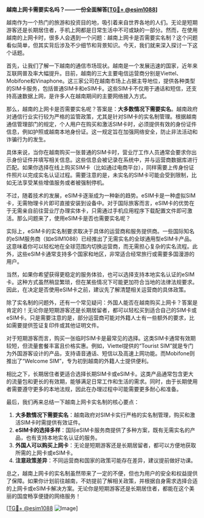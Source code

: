 **越南上网卡需要实名吗？——一份全面解答[[TG💪+ @esim1088](https://t.me/s/esim1088)]**

越南作为一个热门的旅游和投资目的地，吸引着来自世界各地的人们。无论是短期游客还是长期居住者，手机上网都是日常生活中不可或缺的一部分。然而，在使用越南的上网卡时，很多人会遇到一个问题：越南上网卡是否需要实名制？这个问题看似简单，但其实背后涉及不少细节和背景知识。今天，我们就来深入探讨一下这个话题。

首先，让我们了解一下越南的通信市场现状。越南是一个发展迅速的国家，近年来互联网普及率大幅提升。目前，越南的三大主要电信运营商分别是Viettel、Mobifone和Vinaphone。这三家公司在越南市场上占据主导地位，提供各种类型的SIM卡服务，包括普通SIM卡和eSIM卡。这些SIM卡不仅用于通话和短信，还支持高速数据上网，是许多人在越南期间的主要网络接入方式。

那么，越南的上网卡是否需要实名呢？答案是：**大多数情况下需要实名**。越南政府对通信行业实行较为严格的监管政策，尤其是针对SIM卡的实名制管理。根据越南通信管理部门的规定，个人用户在购买和激活SIM卡时，必须提供有效的身份证件信息，例如护照或越南本地身份证。这一规定旨在加强网络安全，防止非法活动和诈骗行为的发生。

具体来说，当你在越南购买一张普通的SIM卡时，营业厅工作人员通常会要求你出示身份证件并填写相关信息。这些信息会被记录在系统中，并与运营商数据库进行匹配。如果你选择在线上购买SIM卡（比如通过电商平台），同样需要上传身份证件照片以完成实名认证过程。需要注意的是，未实名的SIM卡可能会受到限制，比如无法享受某些增值服务或者被强制停机。

不过，随着技术的发展，eSIM卡逐渐成为一种新的趋势。eSIM卡是一种虚拟SIM卡，无需物理卡片即可直接安装到设备中。对于国际旅客而言，eSIM卡的优势在于无需亲自前往营业厅办理实体卡，只需通过手机应用程序下载配置文件即可激活。那么问题来了，使用eSIM卡是否也需要实名呢？

实际上，eSIM卡的实名制要求取决于具体的运营商和服务提供商。一些国际知名的eSIM服务商（如eSIM1088）已经推出了无需实名的全球通用型eSIM卡产品。这意味着你可以轻松地在全球范围内切换运营商，而无需担心复杂的实名流程。此外，这些eSIM卡通常支持多个国家和地区，非常适合经常旅行或需要多国漫游的用户。

当然，如果你希望获得更稳定的服务体验，也可以选择支持本地实名认证的eSIM卡。这种方式虽然稍显繁琐，但在某些情况下可能更加符合当地的法律法规要求。因此，在决定是否使用eSIM卡之前，建议先了解清楚相关运营商的具体政策。

除了实名制的问题外，还有一个常见疑问：外国人能否在越南购买上网卡？答案是肯定的！无论你是短期游客还是长期居留者，都可以轻松买到适合自己的SIM卡或eSIM卡。只是需要注意的是，部分运营商可能对外籍人士有一些额外的要求，比如需要提供签证复印件或其他证明文件。

对于短期游客而言，购买一张临时SIM卡是最常见的选择。这类SIM卡通常有效期较短，但流量套餐丰富且价格实惠。例如，Viettel提供的“Tourist SIM”就是专门为外国游客设计的产品，支持语音通话、短信以及高速上网功能。而Mobifone则推出了“Welcome SIM”，专为初到越南的外籍人士提供便利。

相比之下，长期居住者更适合选择长期SIM卡或eSIM卡。这类产品通常包含更大的流量包和更长的有效期，能够满足日常工作和生活的需求。同时，由于长期使用者需要遵守更多的本地法规，因此在办理过程中可能需要更多耐心和准备。

最后，我们再来总结一下越南上网卡实名制的核心要点：

1. **大多数情况下需要实名**：越南政府对SIM卡实行严格的实名制管理，购买和激活SIM卡时需提供有效证件。
2. **eSIM卡的选择多样**：国际eSIM卡服务商提供了多种方案，既有无需实名的产品，也有支持本地实名认证的服务。
3. **外国人可以购买上网卡**：无论是短期游客还是长期居留者，都可以方便地获取所需的上网卡或eSIM卡。
4. **注意政策差异**：不同运营商和国家的政策可能存在差异，建议提前做好功课。

总之，越南上网卡的实名制虽然带来了一定的不便，但也为用户的安全和权益提供了保障。如果你计划前往越南，不妨提前了解相关政策，并根据自身需求选择合适的上网卡或eSIM卡解决方案。无论你是短期游客还是长期居住者，都能在这个美丽的国度畅享便捷的网络服务！

[[TG💪+ @esim1088](https://t.me/s/esim1088) ![Image](https://i.postimg.cc/4NQfJmqS/Snipaste-2025-05-13-00-14-12.png)]